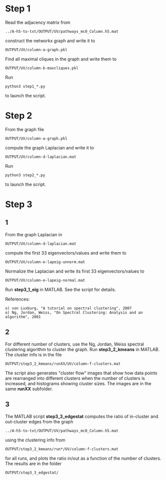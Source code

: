 
Step 1
===

Read the adjacency matrix from

	../A-h5-to-txt/OUTPUT/UV/pathways_mc0_Column.h5.mat

construct the networkx graph and write it to 

	OUTPUT/UV/column-a-graph.pkl

Find all maximal cliques in the graph and write them to

	OUTPUT/UV/column-b-maxcliques.pkl
	
Run

	python3 step1_*.py

to launch the script.

Step 2
===

From the graph file

	OUTPUT/UV/column-a-graph.pkl

compute the graph Laplacian and write it to

	OUTPUT/UV/column-d-laplacian.mat

Run

	python3 step2_*.py

to launch the script.

Step 3
===

1
---

From the graph Laplacian in

	OUTPUT/UV/column-d-laplacian.mat

compute the first 33 eigenvectors/values and write them to

	OUTPUT/UV/column-e-lapeig-unnorm.mat

Normalize the Laplacian and write its first 33 eigenvectors/values to

	OUTPUT/UV/column-e-lapeig-normal.mat

Run **step3_1_eig** in MATLAB. See the script for details. 


References:

	o) von Luxburg, "A tutorial on spectral clustering", 2007
	o) Ng, Jordan, Weiss, "On Spectral Clustering: Analysis and an algorithm", 2001

2
---

For different number of clusters, use the Ng, Jordan, Weiss spectral clustering algorithm to cluster the graph. 
Run **step3_2_kmeans** in MATLAB.
The cluster info is in the file

	OUTPUT/step3_2_kmeans/runXX/UV/column-f-clusters.mat

The script also generates "cluster flow" images that show how data points are rearranged into different clusters when the number of clusters is increased, and histograms showing cluster sizes. The images are in the same **runXX** subfolder.

3
---


The MATLAB script **step3_3_edgestat** computes the ratio of in-cluster and out-cluster edges from the graph

	../A-h5-to-txt/OUTPUT/UV/pathways_mc0_Column.h5.mat

using the clustering info from

	OUTPUT/step3_2_kmeans/run*/UV/column-f-clusters.mat

for all runs, and plots the ratio in/out as a function of the number of clusters. 
The results are in the folder

	OUTPUT/step3_3_edgestat/

